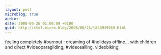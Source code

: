 ```yaml
---
layout: post
microblog: true
audio: 
date: 2008-06-26 01:00:00 +0100
guid: http://xtof.micro.blog/2008/06/26/t843939969.html
---
```

feeling completely #burnout : dreaming of #holidays offline... with children and direct #videoparagliding, #videosailing, videobiking,
